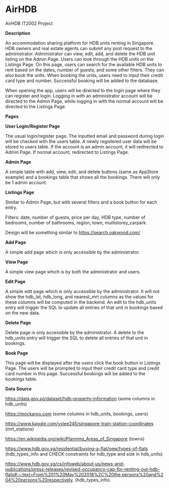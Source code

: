 # AirHDB
AirHDB IT2002 Project

**Description**

An accommodation sharing platform for HDB units renting in Singapore. HDB owners and real estate agents can submit any post request to the administrator. Administrator can view, edit, add, and delete the HDB unit listing on the Admin Page. Users can look through the HDB units on the Listings Page. On this page, users can search for the available HDB units to rent based on the dates, number of guests, and some other filters. They can also book the units. When booking the units, users need to input their credit card type and number. Successful booking will be added to the database.

When opening the app, users will be directed to the login page where they can register and login. Logging in with an administrator account will be directed to the Admin Page, while logging in with the normal account will be directed to the Listings Page. 

**Pages**

**User Login/Register Page**

The usual login/register page. The inputted email and password during login will be checked with the users table. A newly registered user data will be stored to users table. If the account is an admin account, it will redirected to Admin Page. If normal account, redirected to Listings Page.

**Admin Page**

A simple table with add, view, edit, and delete buttons (same as AppStore example) and a bookings table that shows all the bookings. There will only be 1 admin account.

**Listings Page**

Similar to Admin Page, but with several filters and a book button for each entry.

Filters: date, number of guests, price per day, HDB type, number of bedrooms, number of bathrooms, region, town, multistorey_carpark.

Design will be something similar to https://search.oakwood.com/

**Add Page**

A simple add page which is only accessible by the administrator.

**View Page**

A simple view page which is by both the administrator and users.

**Edit Page**

A simple edit page which is only accessible by the administrator. It will not show the hdb_lat, hdb_long, and nearest_mrt columns as the values for these columns will be computed in the backend. An edit to the hdb_units entry will trigger the SQL to update all entries of that unit in bookings based on the new data.

**Delete Page**

Delete page is only accessible by the administrator. A delete to the hdb_units entry will trigger the SQL to delete all entries of that unit in bookings.

**Book Page**

This page will be displayed after the users click the book button in Listings Page. The users will be prompted to input their credit card type and credit card number in this page. Successful bookings will be added to the bookings table.

**Data Source**

https://data.gov.sg/dataset/hdb-property-information (some columns in hdb_units)

https://mockaroo.com (some columns in hdb_units, bookings, users)

https://www.kaggle.com/yxlee245/singapore-train-station-coordinates (mrt_stations)

https://en.wikipedia.org/wiki/Planning_Areas_of_Singapore (towns)

https://www.hdb.gov.sg/residential/buying-a-flat/new/types-of-flats (hdb_types_info and CHECK constraints for hdb_type and size in hdb_units)

https://www.hdb.gov.sg/cs/infoweb/about-us/news-and-publications/press-releases/revised-occupancy-cap-for-renting-out-hdb-flats#:~:text=From%201%20May%202018%2C%20the,persons%20and%204%20persons%20respectively. (hdb_types_info)
